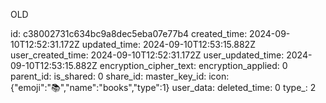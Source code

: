 OLD

id: c38002731c634bc9a8dec5eba07e77b4
created_time: 2024-09-10T12:52:31.172Z
updated_time: 2024-09-10T12:53:15.882Z
user_created_time: 2024-09-10T12:52:31.172Z
user_updated_time: 2024-09-10T12:53:15.882Z
encryption_cipher_text: 
encryption_applied: 0
parent_id: 
is_shared: 0
share_id: 
master_key_id: 
icon: {"emoji":"📚","name":"books","type":1}
user_data: 
deleted_time: 0
type_: 2
